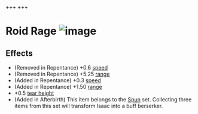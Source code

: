 +++
+++

 # Roid Rage ![image](/image/Roid_Rage.png) 


Effects
---------


* (Removed in Repentance) +0.6 [speed](/wiki/Speed "Speed")
* (Removed in Repentance) +5.25 [range](/wiki/Range "Range")
* (Added in Repentance) +0.3 [speed](/wiki/Speed "Speed")
* (Added in Repentance) +1.50 [range](/wiki/Range "Range")
* +0.5 [tear height](/wiki/Tear_height "Tear height")
* (Added in Afterbirth) This item belongs to the [Spun](/wiki/Spun "Spun") set. Collecting three items from this set will transform Isaac into a buff berserker.


